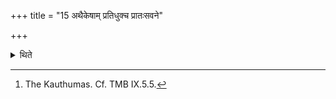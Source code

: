 +++
title = "15 अथैकेषाम् प्रतिधुक्च प्रातःसवने"

+++

<details><summary>थिते</summary>

15. Now according to some,[^1] fresh milk and Pūtika-plants are to be pressed at the morning-pressing; cooked milk and Pūtikā-plants ... at the midday-pressing; curds and Pūtīkā plants ... at the third pressing.   

[^1]: The Kauthumas. Cf. TMB IX.5.5.  
</details>
